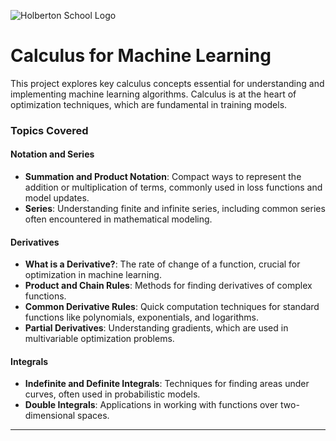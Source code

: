 ![Holberton School Logo](https://cdn.prod.website-files.com/6105315644a26f77912a1ada/63eea844ae4e3022154e2878_Holberton.png)


# Calculus for Machine Learning

This project explores key calculus concepts essential for understanding and implementing machine learning algorithms. Calculus is at the heart of optimization techniques, which are fundamental in training models.

### Topics Covered  

#### Notation and Series  
- **Summation and Product Notation**: Compact ways to represent the addition or multiplication of terms, commonly used in loss functions and model updates.  
- **Series**: Understanding finite and infinite series, including common series often encountered in mathematical modeling.

#### Derivatives  
- **What is a Derivative?**: The rate of change of a function, crucial for optimization in machine learning.  
- **Product and Chain Rules**: Methods for finding derivatives of complex functions.  
- **Common Derivative Rules**: Quick computation techniques for standard functions like polynomials, exponentials, and logarithms.  
- **Partial Derivatives**: Understanding gradients, which are used in multivariable optimization problems.

#### Integrals  
- **Indefinite and Definite Integrals**: Techniques for finding areas under curves, often used in probabilistic models.  
- **Double Integrals**: Applications in working with functions over two-dimensional spaces.

---
